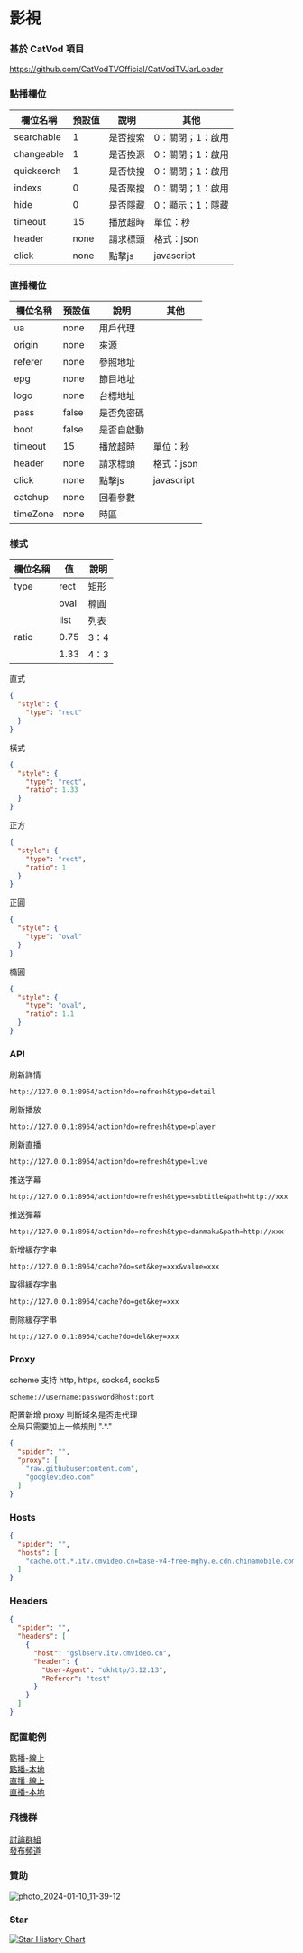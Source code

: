 # 影視

### 基於 CatVod 項目

https://github.com/CatVodTVOfficial/CatVodTVJarLoader

### 點播欄位

| 欄位名稱       | 預設值  | 說明   | 其他         |
|------------|------|------|------------|
| searchable | 1    | 是否搜索 | 0：關閉；1：啟用  |
| changeable | 1    | 是否換源 | 0：關閉；1：啟用  |
| quickserch | 1    | 是否快搜 | 0：關閉；1：啟用  |
| indexs     | 0    | 是否聚搜 | 0：關閉；1：啟用  |
| hide       | 0    | 是否隱藏 | 0：顯示；1：隱藏  |
| timeout    | 15   | 播放超時 | 單位：秒       |
| header     | none | 請求標頭 | 格式：json    |
| click      | none | 點擊js | javascript |

### 直播欄位

| 欄位名稱     | 預設值   | 說明    | 其他         |
|----------|-------|-------|------------|
| ua       | none  | 用戶代理  |            |
| origin   | none  | 來源    |            |
| referer  | none  | 參照地址  |            |
| epg      | none  | 節目地址  |            |
| logo     | none  | 台標地址  |            |
| pass     | false | 是否免密碼 |            |
| boot     | false | 是否自啟動 |            |
| timeout  | 15    | 播放超時  | 單位：秒       |
| header   | none  | 請求標頭  | 格式：json    |
| click    | none  | 點擊js  | javascript |
| catchup  | none  | 回看參數  |            |
| timeZone | none  | 時區    |            |

### 樣式

| 欄位名稱  | 值    | 說明  |
|-------|------|-----|
| type  | rect | 矩形  |
|       | oval | 橢圓  |
|       | list | 列表  |
| ratio | 0.75 | 3：4 |
|       | 1.33 | 4：3 |

直式

```json
{
  "style": {
    "type": "rect"
  }
}
```

橫式

```json
{
  "style": {
    "type": "rect",
    "ratio": 1.33
  }
}
```

正方

```json
{
  "style": {
    "type": "rect",
    "ratio": 1
  }
}
```

正圓

```json
{
  "style": {
    "type": "oval"
  }
}
```

橢圓

```json
{
  "style": {
    "type": "oval",
    "ratio": 1.1
  }
}
```

### API

刷新詳情

```
http://127.0.0.1:8964/action?do=refresh&type=detail
```

刷新播放

```
http://127.0.0.1:8964/action?do=refresh&type=player
```

刷新直播

```
http://127.0.0.1:8964/action?do=refresh&type=live
```

推送字幕

```
http://127.0.0.1:8964/action?do=refresh&type=subtitle&path=http://xxx
```

推送彈幕

```
http://127.0.0.1:8964/action?do=refresh&type=danmaku&path=http://xxx
```

新增緩存字串

```
http://127.0.0.1:8964/cache?do=set&key=xxx&value=xxx
```

取得緩存字串

```
http://127.0.0.1:8964/cache?do=get&key=xxx
```

刪除緩存字串

```
http://127.0.0.1:8964/cache?do=del&key=xxx
```

### Proxy

scheme 支持 http, https, socks4, socks5

```
scheme://username:password@host:port
```

配置新增 proxy 判斷域名是否走代理  
全局只需要加上一條規則 ".*."

```json
{
  "spider": "",
  "proxy": [
    "raw.githubusercontent.com",
    "googlevideo.com"
  ]
}
```

### Hosts

```json
{
  "spider": "",
  "hosts": [
    "cache.ott.*.itv.cmvideo.cn=base-v4-free-mghy.e.cdn.chinamobile.com"
  ]
}
```

### Headers

```json
{
  "spider": "",
  "headers": [
    {
      "host": "gslbserv.itv.cmvideo.cn",
      "header": {
        "User-Agent": "okhttp/3.12.13",
        "Referer": "test"
      }
    }
  ]
}
```

### 配置範例

[點播-線上](other/sample/vod/online.json)  
[點播-本地](other/sample/vod/offline.json)  
[直播-線上](other/sample/live/online.json)  
[直播-本地](other/sample/live/offline.json)

### 飛機群

[討論群組](https://t.me/+qTlg0qAVzP9kMmM1)  
[發布頻道](https://t.me/fongmi_release)

### 贊助

![photo_2024-01-10_11-39-12](https://github.com/FongMi/TV/assets/3471963/fdc12771-386c-4d5d-9a4d-d0bec0276fa7)

### Star

[![Star History Chart](https://api.star-history.com/svg?repos=FongMi/TV&type=Date)](https://www.star-history.com/#FongMi/TV&Date)
